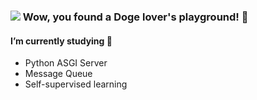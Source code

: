 ### ![](https://i.imgur.com/GGIpA8z.png) Wow, you found a Doge lover's playground! 👋

#### I’m currently studying 📜

- Python ASGI Server
- Message Queue
- Self-supervised learning

<!--
**Jasonnor/Jasonnor** is a ✨ _special_ ✨ repository because its `README.md` (this file) appears on your GitHub profile.

Here are some ideas to get you started:

- 🔭 I’m currently working on ...
- 🌱 I’m currently learning ...
- 👯 I’m looking to collaborate on ...
- 🤔 I’m looking for help with ...
- 💬 Ask me about ...
- 📫 How to reach me: ...
- 😄 Pronouns: ...
- ⚡ Fun fact: ...
-->
